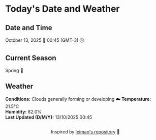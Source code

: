  # Today's Date and Weather
    
## Date and Time
October 13, 2025 📅
00:45 (GMT-3) 🕒

## Current Season
Spring 🌸
## Weather 
**Conditions:** Clouds generally forming or developing ☁️
**Temperature:** 21.5°C  
**Humidity:** 82.0%  
**Last Updated (D/M/Y):** 13/10/2025 00:45
##
<div align="center">Inspired by <a href="https://github.com/leimao/What-Is-The-Date-Today">leimao's repository</a> 🌱</div>
